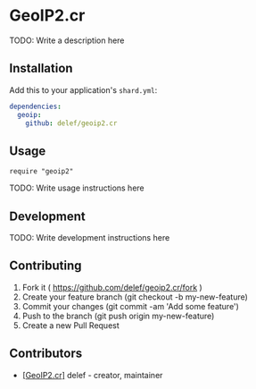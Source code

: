 # GeoIP2.cr

TODO: Write a description here

## Installation

Add this to your application's `shard.yml`:

```yaml
dependencies:
  geoip:
    github: delef/geoip2.cr
```

## Usage

```crystal
require "geoip2"
```

TODO: Write usage instructions here

## Development

TODO: Write development instructions here

## Contributing

1. Fork it ( https://github.com/delef/geoip2.cr/fork )
2. Create your feature branch (git checkout -b my-new-feature)
3. Commit your changes (git commit -am 'Add some feature')
4. Push to the branch (git push origin my-new-feature)
5. Create a new Pull Request

## Contributors

- [[GeoIP2.cr]](https://github.com/delef/geoip2.cr) delef - creator, maintainer
